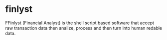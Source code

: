 # finlyst
FFinlyst (Financial Analyst) is the shell script based software that accept raw transaction data then analize, process and then turn into human redable data.
